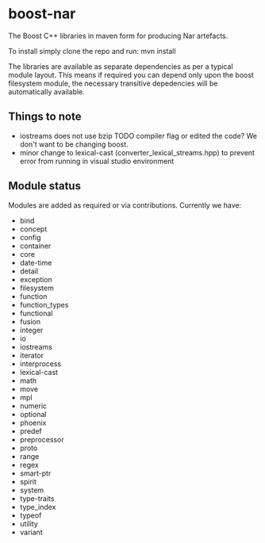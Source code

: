 boost-nar
=========

The Boost C++ libraries in maven form for producing Nar artefacts.

To install simply clone the repo and run:
  mvn install


The libraries are available as separate dependencies as per a typical module layout. This means if required you can depend only upon the boost filesystem module, the necessary transitive depedencies will be automatically available.


Things to note
-----------------

* iostreams does not use bzip TODO compiler flag or edited the code? We don't want to be changing boost.
* minor change to lexical-cast (converter_lexical_streams.hpp) to prevent error from running in visual studio environment

Module status
--------------
Modules are added as required or via contributions. Currently we have:

* bind
* concept
* config
* container
* core
* date-time
* detail
* exception
* filesystem
* function
* function_types
* functional
* fusion
* integer
* io
* iostreams
* iterator
* interprocess
* lexical-cast
* math
* move
* mpl
* numeric
* optional
* phoenix
* predef
* preprocessor
* proto
* range
* regex
* smart-ptr
* spirit
* system
* type-traits
* type_index
* typeof
* utility
* variant
